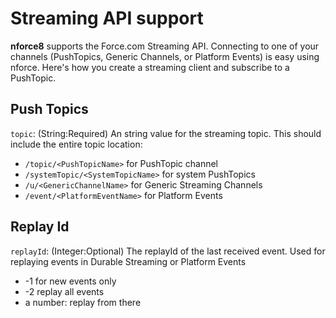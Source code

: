 # Streaming API support

**nforce8** supports the Force.com Streaming API. Connecting to one of
your channels (PushTopics, Generic Channels, or Platform Events) is easy
using nforce. Here's how you create a streaming client and subscribe to a
PushTopic.

## Push Topics

`topic`: (String:Required) An string value for the streaming topic. This should include the entire topic location:

- `/topic/<PushTopicName>` for PushTopic channel
- `/systemTopic/<SystemTopicName>` for system PushTopics
- `/u/<GenericChannelName>` for Generic Streaming Channels
- `/event/<PlatformEventName>` for Platform Events

## Replay Id

`replayId`: (Integer:Optional) The replayId of the last received event.
Used for replaying events in Durable Streaming or Platform Events

- -1 for new events only
- -2 replay all events
- a number: replay from there
